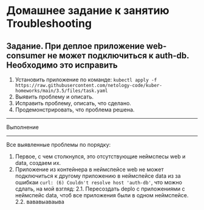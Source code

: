 # Домашнее задание к занятию Troubleshooting

## Задание. При деплое приложение web-consumer не может подключиться к auth-db. Необходимо это исправить
1. Установить приложение по команде:
```` kubectl apply -f https://raw.githubusercontent.com/netology-code/kuber-homeworks/main/3.5/files/task.yaml ````
2. Выявить проблему и описать.
3. Исправить проблему, описать, что сделано.
4. Продемонстрировать, что проблема решена.

***
Выполнение
***

Все выявленные проблемы по порядку:
1. Первое, с чем столкнулся, это отсутствующие неймспесы web и data, создаем их.
2. Приложение из контейнера в неймспейсе web не может подключиться к другому приложению в неймспейсе data из за ошибкаи ``curl: (6) Couldn't resolve host 'auth-db'``, что можно сдлать, на мой взгляд:
 2.1. Пересоздать deplo с приложениями с неймспейс data, чтоб все приложения были в одном неймспейсе.
 2.2. вававыаваыва
